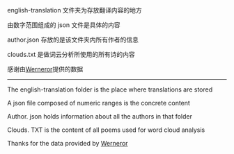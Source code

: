 english-translation 文件夹为存放翻译内容的地方

由数字范围组成的 json 文件是具体的内容

author.json 存放的是该文件夹内所有作者的信息

clouds.txt 是做词云分析所使用的所有诗的内容

感谢由[Werneror](https://github.com/Werneror/Poetry)提供的数据

---

The english-translation folder is the place where translations are stored

A json file composed of numeric ranges is the concrete content

Author. json holds information about all the authors in that folder

Clouds. TXT is the content of all poems used for word cloud analysis

Thanks for the data provided by [Werneror](https://github.com/Werneror/Poetry)